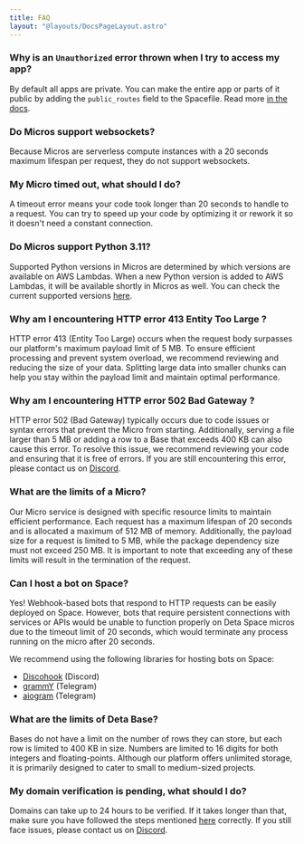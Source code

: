 ```yaml
---
title: FAQ
layout: "@layouts/DocsPageLayout.astro"
---
```


### Why is an `Unauthorized` error thrown when I try to access my app?

By default all apps are private. You can make the entire app or parts of it public by adding the `public_routes` field to the Spacefile. Read more [in the docs](/docs/en/build/fundamentals/the-space-runtime/micros).

### Do Micros support websockets?

Because Micros are serverless compute instances with a 20 seconds maximum lifespan per request, they do not support websockets.

### My Micro timed out, what should I do?

A timeout error means your code took longer than 20 seconds to handle to a request. You can try to speed up your code by optimizing it or rework it so it doesn't need a constant connection.

### Do Micros support Python 3.11?

Supported Python versions in Micros are determined by which versions are available on AWS Lambdas. When a new Python version is added to AWS Lambdas, it will be available shortly in Micros as well. You can check the current supported versions [here](https://docs.aws.amazon.com/lambda/latest/dg/lambda-runtimes.html).

### Why am I encountering HTTP error 413 Entity Too Large ?

HTTP error 413 (Entity Too Large) occurs when the request body surpasses our platform's maximum payload limit of 5 MB. To ensure efficient processing and prevent system overload, we recommend reviewing and reducing the size of your data. Splitting large data into smaller chunks can help you stay within the payload limit and maintain optimal performance.

### Why am I encountering HTTP error 502 Bad Gateway ?

HTTP error 502 (Bad Gateway) typically occurs due to code issues or syntax errors that prevent the Micro from starting. Additionally, serving a file larger than 5 MB or adding a row to a Base that exceeds 400 KB can also cause this error. To resolve this issue, we recommend reviewing your code and ensuring that it is free of errors. If you are still encountering this error, please contact us on [Discord](https://go.deta.dev/discord).

### What are the limits of a Micro?

Our Micro service is designed with specific resource limits to maintain efficient performance. Each request has a maximum lifespan of 20 seconds and is allocated a maximum of 512 MB of memory. Additionally, the payload size for a request is limited to 5 MB, while the package dependency size must not exceed 250 MB. It is important to note that exceeding any of these limits will result in the termination of the request.

### Can I host a bot on Space?

Yes! Webhook-based bots that respond to HTTP requests can be easily deployed on Space. However, bots that require persistent connections with services or APIs would be unable to function properly on Deta Space micros due to the timeout limit of 20 seconds, which would terminate any process running on the micro after 20 seconds.

We recommend using the following libraries for hosting bots on Space:

- [Discohook](https://github.com/jnsougata/discohook) (Discord)
- [grammY](https://grammy.dev/) (Telegram)
- [aiogram](https://github.com/aiogram/aiogram) (Telegram)

### What are the limits of Deta Base?

Bases do not have a limit on the number of rows they can store, but each row is limited to 400 KB in size. Numbers are limited to 16 digits for both integers and floating-points. Although our platform offers unlimited storage, it is primarily designed to cater to small to medium-sized projects.

### My domain verification is pending, what should I do?

Domains can take up to 24 hours to be verified. If it takes longer than that, make sure you have followed the steps mentioned [here](/docs/en/use/space-apps/domains) correctly. If you still face issues, please contact us on [Discord](https://go.deta.dev/discord).
